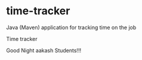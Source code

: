 # time-tracker
Java (Maven) application for tracking time on the job

Time tracker

Good Night aakash Students!!!
